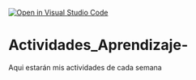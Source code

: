 [![Open in Visual Studio Code](https://classroom.github.com/assets/open-in-vscode-c66648af7eb3fe8bc4f294546bfd86ef473780cde1dea487d3c4ff354943c9ae.svg)](https://classroom.github.com/online_ide?assignment_repo_id=8479892&assignment_repo_type=AssignmentRepo)
# Actividades_Aprendizaje-
Aqui estarán mis actividades de cada semana
